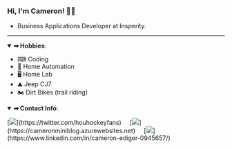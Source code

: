 ### Hi, I'm Cameron! 👨🏻
- Business Applications Developer at Insperity.

---

<details open>
<summary><b>➡ Hobbies</b>:</summary>
    <ul>
        <li>⌨ Coding</li>
        <li>🏡 Home Automation</li>
        <li>🖥 Home Lab</li>
        <li>⛰ Jeep CJ7</li>
        <li>🏍 Dirt Bikes (trail riding)</li>
    </ul>
</details>

<details open>
<summary><b>➡ Contact Info</b>:</summary>
    <p>
        [<img src="https://img.shields.io/badge/twitter-%231DA1F2.svg?&style=for-the-badge&logo=twitter&logoColor=white" />](https://twitter.com/houhockeyfans) &nbsp; &nbsp;
        [<img src="https://img.shields.io/badge/Cameron-blog-orange?style=for-the-badge&logo=c" />](https://cameronminiblog.azurewebsites.net) &nbsp; &nbsp;
        [<img src="https://img.shields.io/badge/linkedin-%230077B5.svg?&style=for-the-badge&logo=linkedin&logoColor=white" />](https://www.linkedin.com/in/cameron-ediger-0945657/)
    </p>

</details>
<!--
**cameronediger/cameronediger** is a ✨ _special_ ✨ repository because its `README.md` (this file) appears on your GitHub profile.

Here are some ideas to get you started:

- 🔭 I’m currently working on ...
- 🌱 I’m currently learning ...
- 👯 I’m looking to collaborate on ...
- 🤔 I’m looking for help with ...
- 💬 Ask me about ...
- 📫 How to reach me: ...
- 😄 Pronouns: ...
- ⚡ Fun fact: ...
-->
